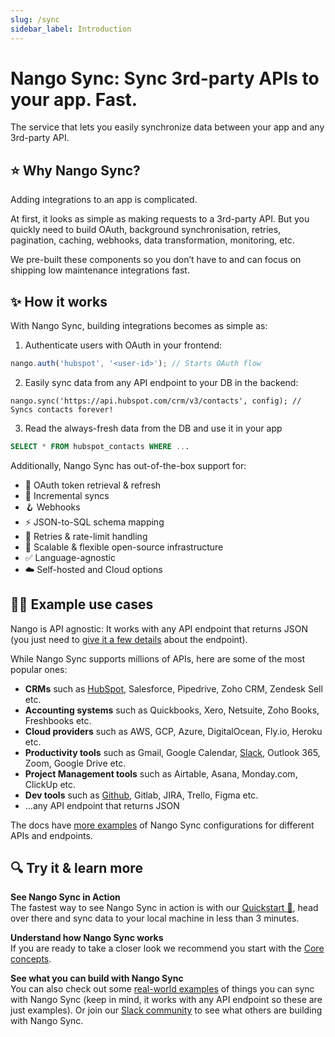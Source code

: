 ```yaml
---
slug: /sync
sidebar_label: Introduction
---
```


# Nango Sync: Sync 3rd-party APIs to your app. Fast.

The service that lets you easily synchronize data between your app and any 3rd-party API.

## ⭐ Why Nango Sync?

Adding integrations to an app is complicated.

At first, it looks as simple as making requests to a 3rd-party API. But you quickly need to build OAuth, background synchronisation, retries, pagination, caching, webhooks, data transformation, monitoring, etc.

We pre-built these components so you don’t have to and can focus on shipping low maintenance integrations fast.

## ✨ How it works

With Nango Sync, building integrations becomes as simple as:

1. Authenticate users with OAuth in your frontend:

```jsx
nango.auth('hubspot', '<user-id>'); // Starts OAuth flow
```

2. Easily sync data from any API endpoint to your DB in the backend:

```tsx
nango.sync('https://api.hubspot.com/crm/v3/contacts', config); // Syncs contacts forever!
```

3. Read the always-fresh data from the DB and use it in your app

```sql
SELECT * FROM hubspot_contacts WHERE ...
```

Additionally, Nango Sync has out-of-the-box support for:

-   🔐 OAuth token retrieval & refresh
-   📶 Incremental syncs
-   🪝 Webhooks
-   ⚡️ JSON-to-SQL schema mapping
-   🔄 Retries & rate-limit handling
-   🚀 Scalable & flexible open-source infrastructure
-   ✅ Language-agnostic
-   ☁️ Self-hosted and Cloud options

## 🧑‍💻 Example use cases

Nango is API agnostic: It works with any API endpoint that returns JSON (you just need to [give it a few details](nango-sync/use-nango/sync-all-options.md) about the endpoint).

While Nango Sync supports millions of APIs, here are some of the most popular ones:

-   **CRMs** such as [HubSpot](real-world-examples.md#hubspot-sync-all-hubspot-crm-contacts), Salesforce, Pipedrive, Zoho CRM, Zendesk Sell etc.
-   **Accounting systems** such as Quickbooks, Xero, Netsuite, Zoho Books, Freshbooks etc.
-   **Cloud providers** such as AWS, GCP, Azure, DigitalOcean, Fly.io, Heroku etc.
-   **Productivity tools** such as Gmail, Google Calendar, [Slack](real-world-examples.md#slack-sync-all-posts-from-a-slack-channel), Outlook 365, Zoom, Google Drive etc.
-   **Project Management tools** such as Airtable, Asana, Monday.com, ClickUp etc.
-   **Dev tools** such as [Github](real-world-examples.md#github-sync-all-stargazers-from-a-repo), Gitlab, JIRA, Trello, Figma etc.
-   ...any API endpoint that returns JSON

The docs have [more examples](real-world-examples.md) of Nango Sync configurations for different APIs and endpoints.

## 🔍 Try it & learn more

**See Nango Sync in Action**  
The fastest way to see Nango Sync in action is with our [Quickstart 🚀](nango-sync/quickstart.md), head over there and sync data to your local machine in less than 3 minutes.

**Understand how Nango Sync works**  
If you are ready to take a closer look we recommend you start with the [Core concepts](nango-sync/use-nango/core-concepts.md).

**See what you can build with Nango Sync**  
You can also check out some [real-world examples](real-world-examples.md) of things you can sync with Nango Sync (keep in mind, it works with any API endpoint so these are just examples). Or join our [Slack community](https://nango.dev/slack) to see what others are building with Nango Sync.
